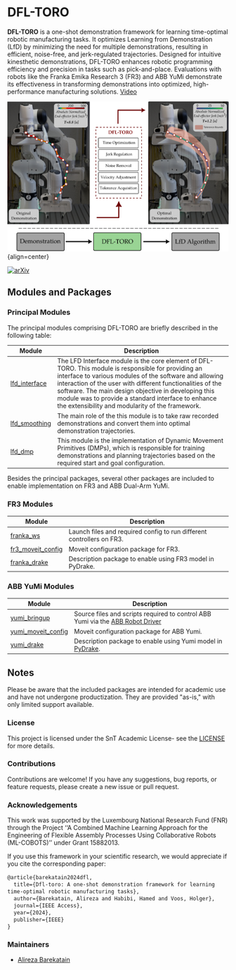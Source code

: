 # DFL-TORO

**DFL-TORO** is a one-shot demonstration framework for learning time-optimal robotic manufacturing tasks. It optimizes Learning from Demonstration (LfD) by minimizing the need for multiple demonstrations, resulting in efficient, noise-free, and jerk-regulated trajectories. Designed for intuitive kinesthetic demonstrations, DFL-TORO enhances robotic programming efficiency and precision in tasks such as pick-and-place. Evaluations with robots like the Franka Emika Research 3 (FR3) and ABB YuMi demonstrate its effectiveness in transforming demonstrations into optimized, high-performance manufacturing solutions. [Video](https://youtu.be/YJc6DwTqz8o?si=LqTFP7WXPNOFhYCM)

![logo](./images/main.jpg){align=center}

[![arXiv](https://img.shields.io/badge/arXiv-2309.10461-b31b1b.svg)](https://arxiv.org/abs/2309.09802)

## Modules and Packages <a id="modules"></a>

### Principal Modules <a id="principal-modules"></a>

The principal modules comprising DFL-TORO are briefly described in the following table:

| Module                                                    | Description                                                                                                                                                                                                                                                                                                                                                                                   |
| --------------------------------------------------------- | --------------------------------------------------------------------------------------------------------------------------------------------------------------------------------------------------------------------------------------------------------------------------------------------------------------------------------------------------------------------------------------------- |
| [lfd_interface](https://github.com/snt-arg/lfd_interface) | The LFD Interface module is the core element of DFL-TORO. This module is responsible for providing an interface to various modules of the software and allowing interaction of the user with different functionalities of the software. The main design objective in developing this module was to provide a standard interface to enhance the extensibility and modularity of the framework. |
| [lfd_smoothing](https://github.com/snt-arg/lfd_smoothing) | The main role of the this module is to take raw recorded demonstrations and convert them into optimal demonstration trajectories.                                                                                                                                                                                                                                                             |
| [lfd_dmp](https://github.com/snt-arg/lfd_dmp)             | This module is the implementation of Dynamic Movement Primitives (DMPs), which is responsible for training demonstrations and planning trajectories based on the required start and goal configuration.                                                                                                                                                                                       |

Besides the principal packages, several other packages are included to enable implementation on FR3 and ABB Dual-Arm YuMi.

### FR3 Modules <a id="fr3-modules"></a>

| Module                                                            | Description                                                           |
| ----------------------------------------------------------------- | --------------------------------------------------------------------- |
| [franka_ws](https://github.com/snt-arg/franka_ws)                 | Launch files and required config to run different controllers on FR3. |
| [fr3_moveit_config](https://github.com/snt-arg/fr3_moveit_config) | Moveit configuration package for FR3.                                 |
| [franka_drake](https://github.com/snt-arg/franka_drake)           | Description package to enable using FR3 model in PyDrake.             |

### ABB YuMi Modules <a id="abb-modules"></a>

| Module                                                              | Description                                                                                                                          |
| ------------------------------------------------------------------- | ------------------------------------------------------------------------------------------------------------------------------------ |
| [yumi_bringup](https://github.com/snt-arg/yumi_bringup)             | Source files and scripts required to control ABB Yumi via the [ABB Robot Driver](https://github.com/ros-industrial/abb_robot_driver) |
| [yumi_moveit_config](https://github.com/snt-arg/yumi_moveit_config) | Moveit configuration package for ABB Yumi.                                                                                           |
| [yumi_drake](https://github.com/snt-arg/yumi_drake)                 | Description package to enable using Yumi model in [PyDrake](https://drake.mit.edu/).                                                 |



## Notes <a id="notes"></a>

Please be aware that the included packages are intended for academic use and have not undergone productization. They are provided "as-is," with only limited support available.

### License <a id="license"></a>

This project is licensed under the SnT Academic License- see the [LICENSE](LICENSE) for more details.

### Contributions <a id="contributions"></a>

Contributions are welcome! If you have any suggestions, bug reports, or feature requests,
please create a new issue or pull request.

### Acknowledgements <a id="acknowledgments"></a>

This work was supported by the Luxembourg National Research Fund (FNR) through the Project ‘‘A Combined Machine Learning
Approach for the Engineering of Flexible Assembly Processes Using Collaborative Robots (ML-COBOTS)’’ under Grant 15882013.

If you use this framework in your scientific research, we would appreciate if you cite the corresponding paper:
```
@article{barekatain2024dfl,
  title={Dfl-toro: A one-shot demonstration framework for learning time-optimal robotic manufacturing tasks},
  author={Barekatain, Alireza and Habibi, Hamed and Voos, Holger},
  journal={IEEE Access},
  year={2024},
  publisher={IEEE}
}
```

### Maintainers <a id="maintainers"></a>

- [Alireza Barekatain](https://www.github.com/abarekatain)